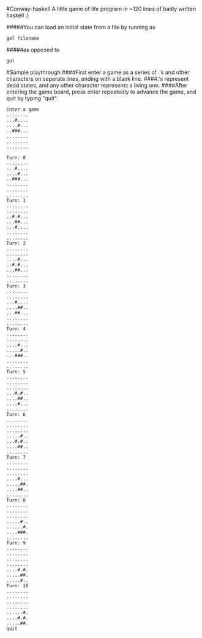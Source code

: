 #Conway-haskell
A little game of life program in ~120 lines of badly written haskell :)

#####You can load an initial state from a file by running as
```
gol filename
```
#####as opposed to 
```
gol
```

#Sample playthrough
####First enter a game as a series of .'s and other characters on seperate lines, ending with a blank line.
####.'s represent dead states, and any other character represents a living one.
####After entering the game board, press enter repeatedly to advance the game, and quit by typing "quit".
```
Enter a game
........
...#....
....#...
..###...
........
........
........

Turn: 0
........
...#....
....#...
..###...
........
........
........
Turn: 1
........
........
..#.#...
...##...
...#....
........
........
Turn: 2
........
........
....#...
..#.#...
...##...
........
........
Turn: 3
........
........
...#....
....##..
...##...
........
........
Turn: 4
........
........
....#...
.....#..
...###..
........
........
Turn: 5
........
........
........
...#.#..
....##..
....#...
........
Turn: 6
........
........
........
.....#..
...#.#..
....##..
........
Turn: 7
........
........
........
....#...
.....##.
....##..
........
Turn: 8
........
........
........
.....#..
......#.
....###.
........
Turn: 9
........
........
........
........
....#.#.
.....##.
.....#..
Turn: 10
........
........
........
........
......#.
....#.#.
.....##.
quit
```
